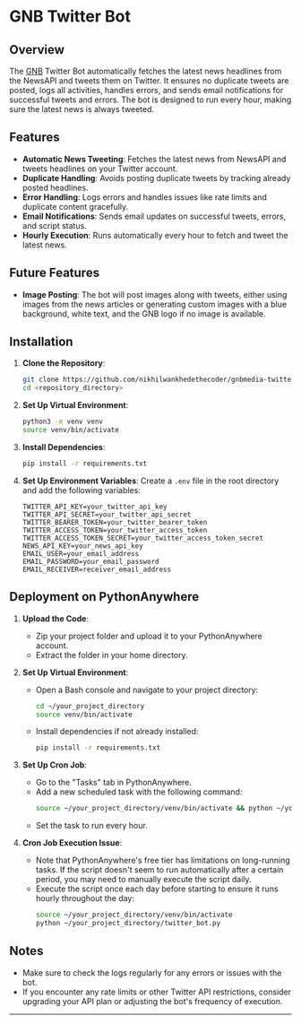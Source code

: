# GNB Twitter Bot

## Overview

The [GNB](x.com/gnbmedia) Twitter Bot automatically fetches the latest news headlines from the NewsAPI and tweets them on Twitter. It ensures no duplicate tweets are posted, logs all activities, handles errors, and sends email notifications for successful tweets and errors. The bot is designed to run every hour, making sure the latest news is always tweeted.

## Features

- **Automatic News Tweeting**: Fetches the latest news from NewsAPI and tweets headlines on your Twitter account.
- **Duplicate Handling**: Avoids posting duplicate tweets by tracking already posted headlines.
- **Error Handling**: Logs errors and handles issues like rate limits and duplicate content gracefully.
- **Email Notifications**: Sends email updates on successful tweets, errors, and script status.
- **Hourly Execution**: Runs automatically every hour to fetch and tweet the latest news.

## Future Features

- **Image Posting**: The bot will post images along with tweets, either using images from the news articles or generating custom images with a blue background, white text, and the GNB logo if no image is available.

## Installation

1. **Clone the Repository**:
   ```bash
   git clone https://github.com/nikhilwankhedethecoder/gnbmedia-twitterbot.git
   cd <repository_directory>
   ```

2. **Set Up Virtual Environment**:
   ```bash
   python3 -m venv venv
   source venv/bin/activate
   ```

3. **Install Dependencies**:
   ```bash
   pip install -r requirements.txt
   ```

4. **Set Up Environment Variables**:
   Create a `.env` file in the root directory and add the following variables:
   ```plaintext
   TWITTER_API_KEY=your_twitter_api_key
   TWITTER_API_SECRET=your_twitter_api_secret
   TWITTER_BEARER_TOKEN=your_twitter_bearer_token
   TWITTER_ACCESS_TOKEN=your_twitter_access_token
   TWITTER_ACCESS_TOKEN_SECRET=your_twitter_access_token_secret
   NEWS_API_KEY=your_news_api_key
   EMAIL_USER=your_email_address
   EMAIL_PASSWORD=your_email_password
   EMAIL_RECEIVER=receiver_email_address
   ```

## Deployment on PythonAnywhere

1. **Upload the Code**:
   - Zip your project folder and upload it to your PythonAnywhere account.
   - Extract the folder in your home directory.

2. **Set Up Virtual Environment**:
   - Open a Bash console and navigate to your project directory:
     ```bash
     cd ~/your_project_directory
     source venv/bin/activate
     ```
   - Install dependencies if not already installed:
     ```bash
     pip install -r requirements.txt
     ```

3. **Set Up Cron Job**:
   - Go to the "Tasks" tab in PythonAnywhere.
   - Add a new scheduled task with the following command:
     ```bash
     source ~/your_project_directory/venv/bin/activate && python ~/your_project_directory/twitter_bot.py
     ```
   - Set the task to run every hour.

4. **Cron Job Execution Issue**:
   - Note that PythonAnywhere's free tier has limitations on long-running tasks. If the script doesn't seem to run automatically after a certain period, you may need to manually execute the script daily.
   - Execute the script once each day before starting to ensure it runs hourly throughout the day:
     ```bash
     source ~/your_project_directory/venv/bin/activate
     python ~/your_project_directory/twitter_bot.py
     ```

## Notes

- Make sure to check the logs regularly for any errors or issues with the bot.
- If you encounter any rate limits or other Twitter API restrictions, consider upgrading your API plan or adjusting the bot's frequency of execution.

---
